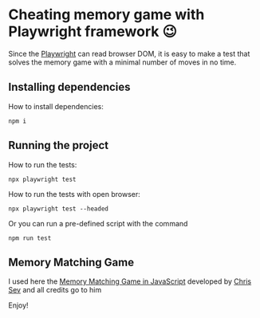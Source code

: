 # Cheating memory game with Playwright framework 😉

Since the [Playwright](https://playwright.dev) can read browser DOM, it is easy to make a test that solves the memory game with a minimal number of moves in no time.

## Installing dependencies
How to install dependencies:
```
npm i
```

## Running the project
How to run the tests:
```
npx playwright test
```

How to run the tests with open browser:
```
npx playwright test --headed
```

Or you can run a pre-defined script with the command
```
npm run test
```

## Memory Matching Game

I used here the [Memory Matching Game in JavaScript](https://codepen.io/chris__sev/pen/abLKKmj) developed by [Chris Sev](https://codepen.io/chris__sev) and all credits go to him




Enjoy!